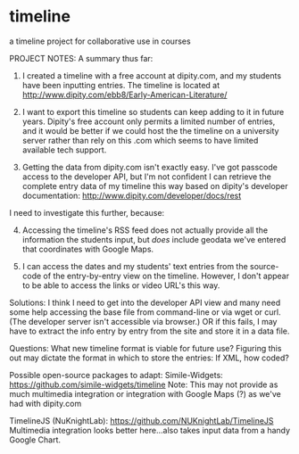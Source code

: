 timeline
========

a timeline project for collaborative use in courses

PROJECT NOTES:
A summary thus far:
1) I created a timeline with a free account at dipity.com, and my students have been inputting entries. The timeline is located at http://www.dipity.com/ebb8/Early-American-Literature/

2) I want to export this timeline so students can keep adding to it in future years. Dipity's free account only permits a limited number of entries, and it would be better if we could host the the timeline on a university server rather than rely on this .com which seems to have limited available tech support.

3) Getting the data from dipity.com isn't exactly easy. I've got passcode access to the developer API, but I'm not confident I can retrieve the complete entry data of my timeline this way based on dipity's developer documentation: http://www.dipity.com/developer/docs/rest

I need to investigate this further, because:

4) Accessing the timeline's RSS feed does not actually provide all the information the students input, but *does* include geodata we've entered that coordinates with Google Maps.

5) I can access the dates and my students' text entries from the source-code of the entry-by-entry view on the timeline. However, I don't appear to be able to access the links or video URL's this way. 

Solutions: I think I need to get into the developer API view and many need some help accessing the base file from command-line or via wget or curl. (The developer server isn't accessible via browser.)
OR if this fails, I may have to extract the info entry by entry from the site and store it in a data file.

Questions: What new timeline format is viable for future use? Figuring this out may dictate the format in which to store the entries: If XML, how coded? 

Possible open-source packages to adapt: 
Simile-Widgets: https://github.com/simile-widgets/timeline
Note: This may not provide as much multimedia integration or integration with Google Maps (?) as we've had with dipity.com

TimelineJS (NuKnightLab): https://github.com/NUKnightLab/TimelineJS
Multimedia integration looks better here...also takes input data from a handy Google Chart. 





